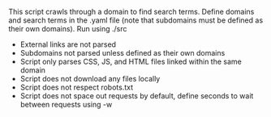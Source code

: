 This script crawls through a domain to find search terms. 
Define domains and search terms in the .yaml file (note that subdomains must be defined as their own domains).
Run using ./src 

- External links are not parsed
- Subdomains not parsed unless defined as their own domains
- Script only parses CSS, JS, and HTML files linked within the same domain
- Script does not download any files locally
- Script does not respect robots.txt
- Script does not space out requests by default, define seconds to wait between requests using -w 
